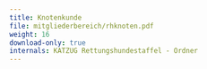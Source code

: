```yaml
---
title: Knotenkunde
file: mitgliederbereich/rhknoten.pdf
weight: 16
download-only: true
internals: KATZUG Rettungshundestaffel - Ordner
---
```

